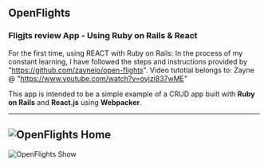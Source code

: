 ## OpenFlights 
### Fligjts review App - Using Ruby on Rails & React

For the first time, using REACT with Ruby on Rails:  In the process of my constant learning, I have followed the steps and instructions provided by "https://github.com/zayneio/open-flights". 
Video tutotial belongs to: Zayne @ "https://www.youtube.com/watch?v=oyjzi837wME"

This app is intended to be a simple example of a CRUD app built with **Ruby on Rails** and **React.js** using **Webpacker**.

---
![OpenFlights Home](https://github.com/zayneio/open-flights/blob/master/app/assets/images/index-demo.png?raw=true)
---
![OpenFlights Show](https://github.com/zayneio/open-flights/blob/master/app/assets/images/show-demo.png?raw=true)


